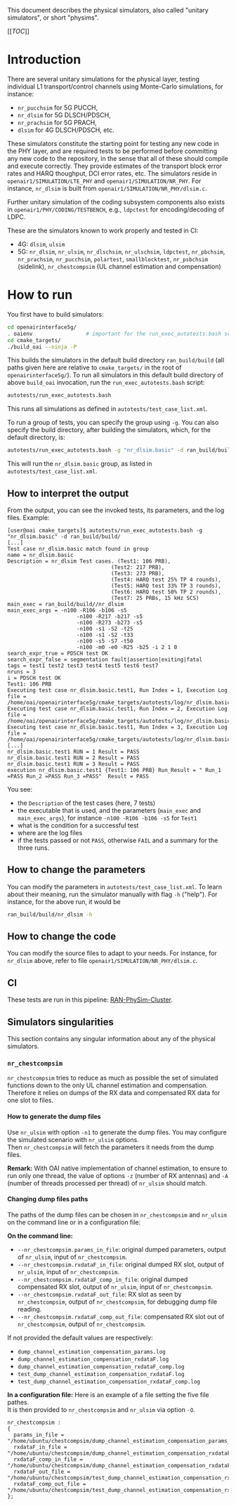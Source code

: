 This document describes the physical simulators, also called "unitary
simulators", or short "physims".

[[_TOC_]]

# Introduction

There are several unitary simulations for the physical layer, testing
individual L1 transport/control channels using Monte-Carlo simulations, for
instance:

- `nr_pucchsim` for 5G PUCCH,
- `nr_dlsim` for 5G DLSCH/PDSCH,
- `nr_prachsim` for 5G PRACH,
- `dlsim` for 4G DLSCH/PDSCH, etc.

These simulators constitute the starting point for testing any new code in the
PHY layer, and are required tests to be performed before committing any new
code to the repository, in the sense that all of these should compile and
execute correctly. They provide estimates of the transport block error rates
and HARQ thoughput, DCI error rates, etc. The simulators reside in
`openair1/SIMULATION/LTE_PHY` and `openair1/SIMULATION/NR_PHY`. For instance,
`nr_dlsim` is built from `openair1/SIMULATION/NR_PHY/dlsim.c`.

Further unitary simulation of the coding subsystem components also exists in
`openair1/PHY/CODING/TESTBENCH`, e.g., `ldpctest` for encoding/decoding of
LDPC.

These are the simulators known to work properly and tested in CI:
- 4G: `dlsim`, `ulsim`
- 5G: `nr_dlsim`, `nr_ulsim`, `nr_dlschsim`, `nr_ulschsim`, `ldpctest`,
  `nr_pbchsim`, `nr_prachsim`, `nr_pucchsim`, `polartest`, `smallblocktest`,
  `nr_psbchsim` (sidelink), `nr_chestcompsim` (UL channel estimation and compensation)

# How to run

You first have to build simulators:

```bash
cd openairinterface5g/
. oaienv                 # important for the run_exec_autotests.bash script
cd cmake_targets/
./build_oai --ninja -P
```

This builds the simulators in the default build directory `ran_build/build`
(all paths given here are relative to `cmake_targets/` in the root of
`openairinterface5g/`). To run all simulators in this default build directory
of above `build_oai` invocation, run the `run_exec_autotests.bash` script:
```bash
autotests/run_exec_autotests.bash
```

This runs all simulations as defined in `autotests/test_case_list.xml`.

To run a group of tests, you can specify the group using `-g`. You can also
specify the build directory, after building the simulators, which, for the
default directory, is:

```bash
autotests/run_exec_autotests.bash -g "nr_dlsim.basic" -d ran_build/build/
```

This will run the `nr_dlsim.basic` group, as listed in
`autotests/test_case_list.xml`.

## How to interpret the output

From the output, you can see the invoked tests, its parameters, and the log files.
Example:

```
[user@oai cmake_targets]$ autotests/run_exec_autotests.bash -g "nr_dlsim.basic" -d ran_build/build/
[...]
Test case nr_dlsim.basic match found in group
name = nr_dlsim.basic
Description = nr_dlsim Test cases. (Test1: 106 PRB),
                                 (Test2: 217 PRB),
                                 (Test3: 273 PRB),
                                 (Test4: HARQ test 25% TP 4 rounds),
                                 (Test5: HARQ test 33% TP 3 rounds),
                                 (Test6: HARQ test 50% TP 2 rounds),
                                 (Test7: 25 PRBs, 15 kHz SCS)
main_exec = ran_build/build//nr_dlsim
main_exec_args = -n100 -R106 -b106 -s5
                      -n100 -R217 -b217 -s5
                      -n100 -R273 -b273 -s5
                      -n100 -s1 -S2 -t25
                      -n100 -s1 -S2 -t33
                      -n100 -s5 -S7 -t50
                      -n100 -m0 -e0 -R25 -b25 -i 2 1 0
search_expr_true = PDSCH test OK
search_expr_false = segmentation fault|assertion|exiting|fatal
tags = test1 test2 test3 test4 test5 test6 test7
nruns = 3
i = PDSCH test OK
Test1: 106 PRB
Executing test case nr_dlsim.basic.test1, Run Index = 1, Execution Log file = /home/oai/openairinterface5g/cmake_targets/autotests/log/nr_dlsim.basic/test.nr_dlsim.basic.test1.run_1
Executing test case nr_dlsim.basic.test1, Run Index = 2, Execution Log file = /home/oai/openairinterface5g/cmake_targets/autotests/log/nr_dlsim.basic/test.nr_dlsim.basic.test1.run_2
Executing test case nr_dlsim.basic.test1, Run Index = 3, Execution Log file = /home/oai/openairinterface5g/cmake_targets/autotests/log/nr_dlsim.basic/test.nr_dlsim.basic.test1.run_3
[...]
nr_dlsim.basic.test1 RUN = 1 Result = PASS
nr_dlsim.basic.test1 RUN = 2 Result = PASS
nr_dlsim.basic.test1 RUN = 3 Result = PASS
execution nr_dlsim.basic.test1 {Test1: 106 PRB} Run_Result = " Run_1 =PASS Run_2 =PASS Run_3 =PASS"  Result = PASS
```

You see:
- the `Description` of the test cases (here, 7 tests)
- the executable that is used, and the parameters (`main_exec` and
  `main_exec_args`), for instance `-n100 -R106 -b106 -s5` for `Test1`
- what is the condition for a successful test
- where are the log files
- if the tests passed or not `PASS`, otherwise `FAIL` and a summary for the
  three runs.

## How to change the parameters

You can modify the parameters in `autotests/test_case_list.xml`. To learn about
their meaning, run the simulator manually with flag `-h` ("help"). For
instance, for the above run, it would be

```bash
ran_build/build/nr_dlsim -h
```

## How to change the code

You can modify the source files to adapt to your needs. For instance, for
`nr_dlsim` above, refer to file `openair1/SIMULATION/NR_PHY/dlsim.c`.

## CI

These tests are run in this pipeline:
[RAN-PhySim-Cluster](https://jenkins-oai.eurecom.fr/job/RAN-PhySim-Cluster/).

## Simulators singularities

This section contains any singular information about any of the physical simulators.

### `nr_chestcompsim`

`nr_chestcompsim` tries to reduce as much as possible the set of simulated functions down to the only UL channel estimation and compensation.  
Therefore it relies on dumps of the RX data and compensated RX data for one slot to files.

#### How to generate the dump files

Use `nr_ulsim` with option `-n1` to generate the dump files.
You may configure the simulated scenario with `nr_ulsim` options.  
Then `nr_chestcompsim` will fetch the parameters it needs from the dump files.  

**Remark:** With OAI native implementation of channel estimation, to ensure to run only one thread, the value of options `-z` (number of RX antennas) and `-A` (number of threads processed per thread) of `nr_ulsim` should match.

#### Changing dump files paths

The paths of the dump files can be chosen in `nr_chestcompsim` and `nr_ulsim` on the command line or in a configuration file:

**On the command line:**
* `--nr_chestcompsim.params_in_file`: original dumped parameters, output of `nr_ulsim`, input of `nr_chestcompsim`.
* `--nr_chestcompsim.rxdataF_in_file`: original dumped RX slot, output of `nr_ulsim`, input of `nr_chestcompsim`.
* `--nr_chestcompsim.rxdataF_comp_in_file`: original dumped compensated RX slot, output of `nr_ulsim`, input of `nr_chestcompsim`.
* `--nr_chestcompsim.rxdataF_out_file`: RX slot as seen by `nr_chestcompsim`, output of `nr_chestcompsim`, for debugging dump file reading.
* `--nr_chestcompsim.rxdataF_comp_out_file`: compensated RX slot out of `nr_chestcompsim`, output of `nr_chestcompsim`.

If not provided the default values are respectively:
* `dump_channel_estimation_compensation_params.log`
* `dump_channel_estimation_compensation_rxdataF.log`
* `dump_channel_estimation_compensation_rxdataF_comp.log`
* `test_dump_channel_estimation_compensation_rxdataF.log`
* `test_dump_channel_estimation_compensation_rxdataF_comp.log`

**In a configuration file:**
Here is an example of a file setting the five file pathes.  
It is then provided to `nr_chestcompsim` and `nr_ulsim` via option `-O`.  

```
nr_chestcompsim :
{
  params_in_file = "/home/ubuntu/chestcompsim/dump_channel_estimation_compensation_params_nr_ulsim_m9_r106_s10_W4_y4_z4_A4.log";
  rxdataF_in_file = "/home/ubuntu/chestcompsim/dump_channel_estimation_compensation_rxdataF_nr_ulsim_m9_r106_s10_W4_y4_z4_A4.log";
  rxdataF_comp_in_file = "/home/ubuntu/chestcompsim/dump_channel_estimation_compensation_rxdataF_comp_nr_ulsim_m9_r106_s10_W4_y4_z4_A4.log";
  rxdataF_out_file = "/home/ubuntu/chestcompsim/test_dump_channel_estimation_compensation_rxdataF_nr_ulsim_m9_r106_s10_W4_y4_z4_A4.log";
  rxdataF_comp_out_file = "/home/ubuntu/chestcompsim/test_dump_channel_estimation_compensation_rxdataF_comp_nr_ulsim_m9_r106_s10_W4_y4_z4_A4.log";
};
```

